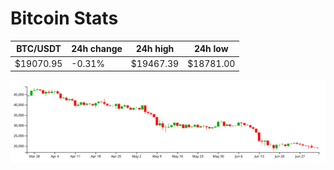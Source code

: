 # Bitcoin Stats

BTC/USDT|24h change|24h high|24h low|
|---|---|---|---|
|$19070.95|-0.31%|$19467.39|$18781.00|

<img src="./chart.svg">
